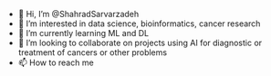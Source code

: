 - 👋 Hi, I’m @ShahradSarvarzadeh
- 👀 I’m interested in data science, bioinformatics, cancer research
- 🌱 I’m currently learning ML and DL  
- 💞️ I’m looking to collaborate on projects using AI for diagnostic or treatment of cancers or other problems 
- 📫 How to reach me

<!---
ShahradSarvarzadeh/ShahradSarvarzadeh is a ✨ special ✨ repository because its `README.md` (this file) appears on your GitHub profile.
You can click the Preview link to take a look at your changes.
--->
